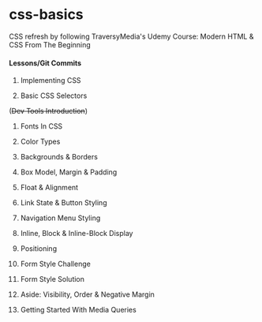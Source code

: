 # css-basics

CSS refresh by following TraversyMedia's Udemy Course: Modern HTML & CSS From The Beginning

#### Lessons/Git Commits

1. Implementing CSS

1. Basic CSS Selectors

(~~Dev Tools Introduction~~)

1. Fonts In CSS

1. Color Types

1. Backgrounds & Borders

1. Box Model, Margin & Padding

1. Float & Alignment

1. Link State & Button Styling

1. Navigation Menu Styling

1. Inline, Block & Inline-Block Display

1. Positioning

1. Form Style Challenge

1. Form Style Solution

1. Aside: Visibility, Order & Negative Margin

1. Getting Started With Media Queries